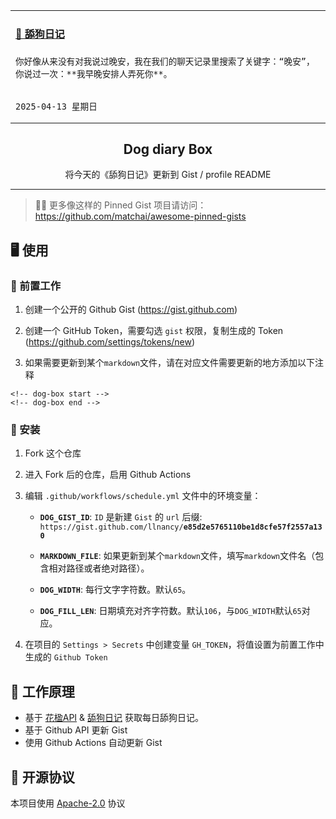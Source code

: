 <table>
<tr>
<td>

<!-- dog-box start -->
#### <a href="https://gist.github.com/e85d2e5765110be1d8cfe57f2557a130" target="_blank">🐶 舔狗日记</a>
```text
你好像从来没有对我说过晚安，我在我们的聊天记录里搜索了关键字：“晚安”，你说过一次：**我早晚安排人弄死你**。

                                                                             2025-04-13 星期日
```
<!-- dog-box end -->

</td>
</tr>
</table>

<p align="center">
  <h2 align="center">Dog diary Box</h2>
  <p align="center">将今天的《舔狗日记》更新到 Gist / profile README</p>
</p>

---

> 📌✨ 更多像这样的 Pinned Gist 项目请访问：https://github.com/matchai/awesome-pinned-gists

## 🖥 使用

### 🎒 前置工作

1. 创建一个公开的 Github Gist (https://gist.github.com)

2. 创建一个 GitHub Token，需要勾选 `gist` 权限，复制生成的 Token (https://github.com/settings/tokens/new)

3. 如果需要更新到某个`markdown`文件，请在对应文件需要更新的地方添加以下注释

```text
<!-- dog-box start -->
<!-- dog-box end -->
```
### 🚀 安装

1. Fork 这个仓库

2. 进入 Fork 后的仓库，启用 Github Actions

3. 编辑 `.github/workflows/schedule.yml` 文件中的环境变量：

    - **`DOG_GIST_ID`**: `ID` 是新建 `Gist` 的 `url` 后缀: `https://gist.github.com/llnancy/`**`e85d2e5765110be1d8cfe57f2557a130`**

    - **`MARKDOWN_FILE`**: 如果更新到某个`markdown`文件，填写`markdown`文件名（包含相对路径或者绝对路径）。
    
    - **`DOG_WIDTH`**: 每行文字字符数。默认`65`。
    
    - **`DOG_FILL_LEN`**: 日期填充对齐字符数。默认`106`，与`DOG_WIDTH`默认`65`对应。

4. 在项目的 `Settings > Secrets` 中创建变量 `GH_TOKEN`，将值设置为前置工作中生成的 `Github Token`

## 🤔 工作原理

- 基于 [花楹API](https://lilu.org.cn/huaying/) & [舔狗日记](https://lilu.org.cn/dog/) 获取每日舔狗日记。
- 基于 Github API 更新 Gist
- 使用 Github Actions 自动更新 Gist

## 📄 开源协议

本项目使用 [Apache-2.0](./LICENSE) 协议
